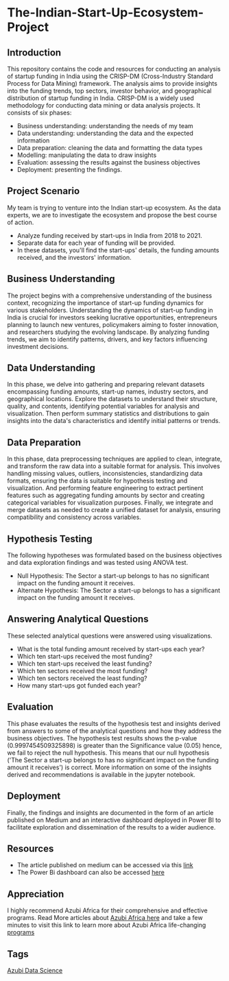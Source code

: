 # The-Indian-Start-Up-Ecosystem-Project
## Introduction
This repository contains the code and resources for conducting an analysis of startup funding in India using the CRISP-DM (Cross-Industry Standard Process for Data Mining) framework. The analysis aims to provide insights into the funding trends, top sectors, investor behavior, and geographical distribution of startup funding in India. CRISP-DM is a widely used methodology for conducting data mining or data analysis projects. It consists of six phases:
* Business understanding: understanding the needs of my team
* Data understanding: understanding the data and the expected information
* Data preparation: cleaning the data and formatting the data types
* Modelling: manipulating the data to draw insights
* Evaluation: assessing the results against the business objectives
* Deployment: presenting the findings.

## Project Scenario
My team is trying to venture into the Indian start-up ecosystem. As the data experts, we are to investigate the ecosystem and propose the best course of action.
* Analyze funding received by start-ups in India from 2018 to 2021.
* Separate data for each year of funding will be provided.
* In these datasets, you'll find the start-ups' details, the funding amounts received, and the investors' information.

## Business Understanding
The project begins with a comprehensive understanding of the business context, recognizing the importance of start-up funding dynamics for various stakeholders. Understanding the dynamics of start-up funding in India is crucial for investors seeking lucrative opportunities, entrepreneurs planning to launch new ventures, policymakers aiming to foster innovation, and researchers studying the evolving landscape. By analyzing funding trends, we aim to identify patterns, drivers, and key factors influencing investment decisions.

## Data Understanding
In this phase, we delve into gathering and preparing relevant datasets encompassing funding amounts, start-up names, industry sectors, and geographical locations. Explore the datasets to understand their structure, quality, and contents, identifying potential variables for analysis and visualization. Then perform summary statistics and distributions to gain insights into the data's characteristics and identify initial patterns or trends.

## Data Preparation
In this phase, data preprocessing techniques are applied to clean, integrate, and transform the raw data into a suitable format for analysis. This involves handling missing values, outliers, inconsistencies, standardizing data formats, ensuring the data is suitable for hypothesis testing and visualization. And performing feature engineering to extract pertinent features such as aggregating funding amounts by sector and creating categorical variables for visualization purposes. Finally, we integrate and merge datasets as needed to create a unified dataset for analysis, ensuring compatibility and consistency across variables. 

## Hypothesis Testing
The following hypotheses was formulated based on the business objectives and data exploration findings and was tested using ANOVA test.
* Null Hypothesis: The Sector a start-up belongs to has no significant impact on the funding amount it receives.
* Alternate Hypothesis: The Sector a start-up belongs to has a significant impact on the funding amount it receives.

## Answering Analytical Questions
These selected analytical questions were answered using visualizations.
* What is the total funding amount received by start-ups each year?
* Which ten start-ups received the most funding?
* Which ten start-ups received the least funding?
* Which ten sectors received the most funding?
* Which ten sectors received the least funding?
* How many start-ups got funded each year?

## Evaluation
This phase evaluates the results of the hypothesis test and insights derived from answers to some of the analytical questions and how they address the business objectives. The hypothesis test results shows the p-value (0.9997454509325898) is greater than the Significance value (0.05) hence, we fail to reject the null hypothesis. This means that our null hypothesis ('The Sector a start-up belongs to has no significant impact on the funding amount it receives') is correct. More information on some of the insights derived and recommendations is available in the jupyter notebook. 

## Deployment
Finally, the findings and insights are documented in the form of an article published on Medium and an interactive dashboard deployed in Power BI to facilitate exploration and dissemination of the results to a wider audience.

## Resources
* The article published on medium can be accessed via this [link](https://medium.com/@morteyandrews/introduction-36491139e08f)
* The Power Bi dashboard can also be accessed [here](https://app.powerbi.com/groups/me/reports/39344e30-1ecc-4f34-9ed2-37bbf498320a/ReportSection?experience=power-bi)

## Appreciation
I highly recommend Azubi Africa for their comprehensive and effective programs. Read More articles about [Azubi Africa here](https://medium.com/@azubiafrica) and take a few minutes to visit this link to learn more about Azubi Africa life-changing [programs](https://bit.ly/41CGCwK)

## Tags
[Azubi Data Science](https://bit.ly/3ARq742)




